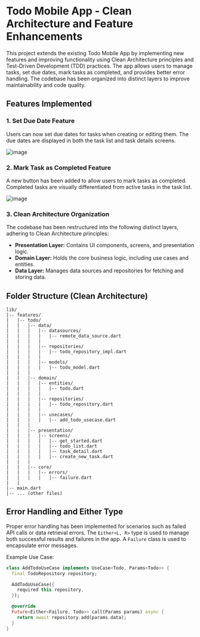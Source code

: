 # Todo Mobile App - Clean Architecture and Feature Enhancements

This project extends the existing Todo Mobile App by implementing new features and improving functionality using Clean Architecture principles and Test-Driven Development (TDD) practices. The app allows users to manage tasks, set due dates, mark tasks as completed, and provides better error handling. The codebase has been organized into distinct layers to improve maintainability and code quality.

## Features Implemented

### 1. Set Due Date Feature

Users can now set due dates for tasks when creating or editing them. The due dates are displayed in both the task list and task details screens.

![image](https://github.com/dawit-melka/2023-project-phase-mobile-tasks/assets/105089130/6529ec70-cd7a-47ae-9606-659cb63d4c8d)


### 2. Mark Task as Completed Feature

A new button has been added to allow users to mark tasks as completed. Completed tasks are visually differentiated from active tasks in the task list.

![image](https://github.com/dawit-melka/2023-project-phase-mobile-tasks/assets/105089130/1847c2f5-1de6-44f5-9eee-64166e8836d4)

### 3. Clean Architecture Organization

The codebase has been restructured into the following distinct layers, adhering to Clean Architecture principles:

- **Presentation Layer:** Contains UI components, screens, and presentation logic.
- **Domain Layer:** Holds the core business logic, including use cases and entities.
- **Data Layer:** Manages data sources and repositories for fetching and storing data.

## Folder Structure (Clean Architecture)

```
lib/
|-- features/
|   |-- todo/
|   |   |-- data/
|   |   |   |-- datasources/
|   |   |   |   |-- remote_data_source.dart
|   |   |   |
|   |   |   |-- repositories/
|   |   |   |   |-- todo_repository_impl.dart
|   |   |   |
|   |   |   |-- models/
|   |   |   |   |-- todo_model.dart
|   |   |
|   |   |-- domain/
|   |   |   |-- entities/
|   |   |   |   |-- todo.dart
|   |   |   |
|   |   |   |-- repositories/
|   |   |   |   |-- todo_repository.dart
|   |   |   |
|   |   |   |-- usecases/
|   |   |   |   |-- add_todo_usecase.dart
|   |   |
|   |   |-- presentation/
|   |   |   |-- screens/
|   |   |   |   |-- get_started.dart
|   |   |   |   |-- todo_list.dart
|   |   |   |   |-- task_detail.dart
|   |   |   |   |-- create_new_task.dart
|   |   |
|   |   |-- core/
|   |   |   |-- errors/
|   |   |   |   |-- failure.dart
|   |
|-- main.dart
|-- ... (other files)

```

## Error Handling and Either Type

Proper error handling has been implemented for scenarios such as failed API calls or data retrieval errors. The `Either<L, R>` type is used to manage both successful results and failures in the app. A `Failure` class is used to encapsulate error messages.

Example Use Case:
```dart
class AddTodoUseCase implements UseCase<Todo, Params<Todo>> {
  final TodoRepository repository;

  AddTodoUseCase({
    required this.repository,
  });

  @override
  Future<Either<Failure, Todo>> call(Params params) async {
    return await repository.add(params.data);
  }
}
```
